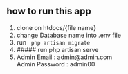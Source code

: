 ## how to run this app

<ol>
    <li>clone on htdocs/{file name}</li>
    <li>change Database name into .env file</li>
    <li>run
        <code> php artisan migrate </code>
    </li>
    <li>
        ##### run
            php artisan serve
    </li>
    <li>    Admin Email : admin@admin.com
            <br>
            Admin Password : admin00
    </li>
</ol>
